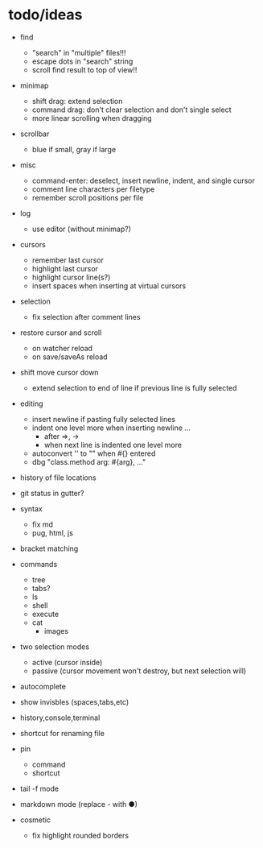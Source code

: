 # todo/ideas

- find
    - "search" in "multiple" files!!!
    - escape dots in "search" string
    - scroll find result to top of view!!
    
- minimap 
    - shift drag: extend selection
    - command drag: don't clear selection and don't single select
    - more linear scrolling when dragging
    
- scrollbar
    - blue if small, gray if large

- misc    
    - command-enter: deselect, insert newline, indent, and single cursor
    - comment line characters per filetype    
    - remember scroll positions per file
    
- log 
    - use editor (without minimap?)
    
- cursors
    - remember last cursor
    - highlight last cursor
    - highlight cursor line(s?)
    - insert spaces when inserting at virtual cursors

- selection
    - fix selection after comment lines

- restore cursor and scroll
    - on watcher reload
    - on save/saveAs reload
    
- shift move cursor down
    - extend selection to end of line if previous line is fully selected
    
- editing
    - insert newline if pasting fully selected lines
    - indent one level more when inserting newline ...
        - after =>, -> 
        - when next line is indented one level more
    - autoconvert '' to "" when #{} entered
    - dbg "class.method arg: #{arg}, ..."

- history of file locations

- git status in gutter?
            
- syntax
    - fix md
    - pug, html, js

- bracket matching

- commands
    - tree
    - tabs?
    - ls
    - shell
    - execute
    - cat
        - images

- two selection modes
    - active (cursor inside)
    - passive (cursor movement won't destroy, but next selection will)

- autocomplete
- show invisbles (spaces,tabs,etc)
- history,console,terminal
- shortcut for renaming file
- pin
     - command
     - shortcut
- tail -f mode
- markdown mode (replace - with ●)

- cosmetic
  - fix highlight rounded borders     